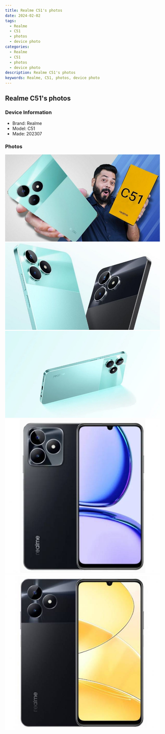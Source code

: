 ```yaml
---
title: Realme C51's photos
date: 2024-02-02
tags: 
  - Realme
  - C51
  - photos
  - device photo
categories: 
  - Realme
  - C51
  - photos
  - device photo
description: Realme C51's photos
keywords: Realme, C51, photos, device photo
---
```


## Realme C51's photos

### Device Information

- Brand: Realme
- Model: C51
- Made: 202307

### Photos

![/images/best-assets/devices/realme/realme-c51/1.jpg](/images/best-assets/devices/realme/realme-c51/1.jpg)
![/images/best-assets/devices/realme/realme-c51/2.jpg](/images/best-assets/devices/realme/realme-c51/2.jpg)
![/images/best-assets/devices/realme/realme-c51/3.jpg](/images/best-assets/devices/realme/realme-c51/3.jpg)
![/images/best-assets/devices/realme/realme-c51/4.jpg](/images/best-assets/devices/realme/realme-c51/4.jpg)
![/images/best-assets/devices/realme/realme-c51/5.jpg](/images/best-assets/devices/realme/realme-c51/5.jpg)
